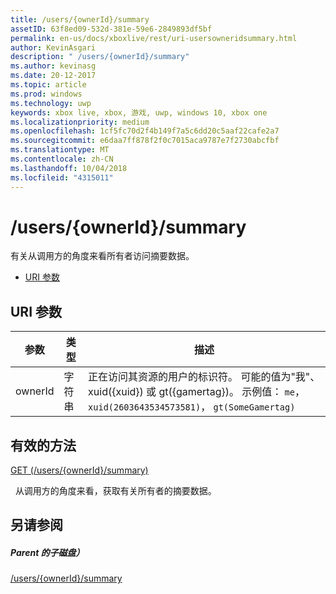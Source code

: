 ```yaml
---
title: /users/{ownerId}/summary
assetID: 63f8ed09-532d-381e-59e6-2849893df5bf
permalink: en-us/docs/xboxlive/rest/uri-usersowneridsummary.html
author: KevinAsgari
description: " /users/{ownerId}/summary"
ms.author: kevinasg
ms.date: 20-12-2017
ms.topic: article
ms.prod: windows
ms.technology: uwp
keywords: xbox live, xbox, 游戏, uwp, windows 10, xbox one
ms.localizationpriority: medium
ms.openlocfilehash: 1cf5fc70d2f4b149f7a5c6dd20c5aaf22cafe2a7
ms.sourcegitcommit: e6daa7ff878f2f0c7015aca9787e7f2730abcfbf
ms.translationtype: MT
ms.contentlocale: zh-CN
ms.lasthandoff: 10/04/2018
ms.locfileid: "4315011"
---
```

# <a name="usersowneridsummary"></a>/users/{ownerId}/summary
有关从调用方的角度来看所有者访问摘要数据。

  * [URI 参数](#ID4EQ)

<a id="ID4EQ"></a>


## <a name="uri-parameters"></a>URI 参数

| 参数| 类型| 描述|
| --- | --- | --- |
| ownerId| 字符串| 正在访问其资源的用户的标识符。 可能的值为"我"、 xuid({xuid}) 或 gt({gamertag})。 示例值： <code>me</code>， <code>xuid(2603643534573581)</code>， <code>gt(SomeGamertag)</code>|

<a id="ID4ESB"></a>


## <a name="valid-methods"></a>有效的方法

[GET (/users/{ownerId}/summary)](uri-usersowneridsummaryget.md)

&nbsp;&nbsp;从调用方的角度来看，获取有关所有者的摘要数据。

<a id="ID4E3B"></a>


## <a name="see-also"></a>另请参阅

<a id="ID4E5B"></a>


##### <a name="parent"></a>Parent 的子磁盘）

[/users/{ownerId}/summary]()
